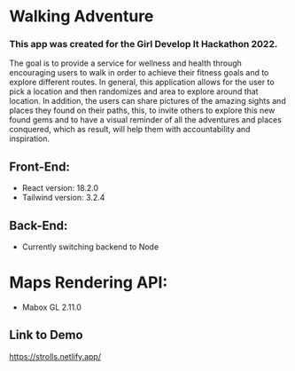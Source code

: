 # Walking Adventure

### This app was created for the Girl Develop It Hackathon 2022.

The goal is to provide a service for wellness and health through encouraging users to walk in order to achieve their fitness goals and to explore different routes. In general, this application allows for the user to pick a location and then randomizes and area to explore around that location. In addition, the users can share pictures of the amazing sights and places they found on their paths, this, to invite others to explore this new found gems and to have a visual reminder of all the adventures and places conquered, which as result, will help them with accountability and inspiration.

## Front-End:

- React version: 18.2.0
- Tailwind version: 3.2.4

## Back-End:

- Currently switching backend to Node

# Maps Rendering API:

- Mabox GL 2.11.0

## Link to Demo

https://strolls.netlify.app/
